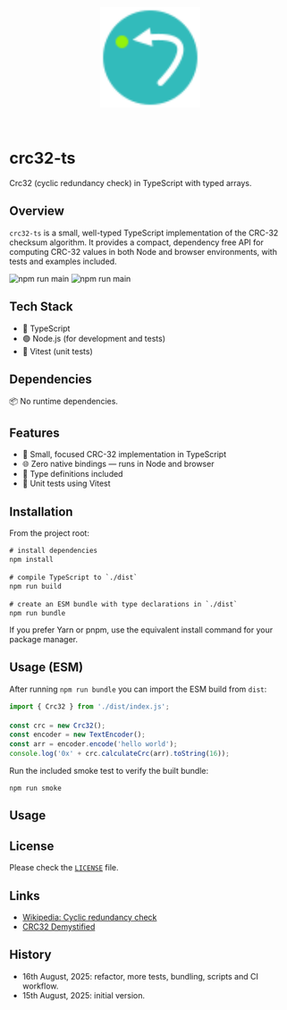 <p align="center">
  <img width="180" src="assets/crc32-ts-logo.svg" alt="crc32-ts logo">
</p>
<br/>

# crc32-ts

Crc32 (cyclic redundancy check) in TypeScript with typed arrays.

## Overview

`crc32-ts` is a small, well-typed TypeScript implementation of the CRC-32 checksum algorithm. It provides a compact, dependency free API for computing CRC-32 values in both Node and browser environments, with tests and examples included.

<img src="assets/main.png" alt="npm run main">

<img src="assets/tests.png" alt="npm run main">

## Tech Stack

- 🔷 TypeScript
- 🟢 Node.js (for development and tests)
- 🧪 Vitest (unit tests)

## Dependencies

📦 No runtime dependencies.

## Features

- 🔬 Small, focused CRC-32 implementation in TypeScript
- 🌐 Zero native bindings — runs in Node and browser
- 📝 Type definitions included
- 🧪 Unit tests using Vitest

## Installation

From the project root:

```pwsh
# install dependencies
npm install

# compile TypeScript to `./dist`
npm run build

# create an ESM bundle with type declarations in `./dist`
npm run bundle
```

If you prefer Yarn or pnpm, use the equivalent install command for your package manager.

## Usage (ESM)

After running `npm run bundle` you can import the ESM build from `dist`:

```js
import { Crc32 } from './dist/index.js';

const crc = new Crc32();
const encoder = new TextEncoder();
const arr = encoder.encode('hello world');
console.log('0x' + crc.calculateCrc(arr).toString(16));
```

Run the included smoke test to verify the built bundle:

```pwsh
npm run smoke
```

## Usage



## License

Please check the [`LICENSE`](LICENSE) file.

## Links

* [Wikipedia: Cyclic redundancy check](https://en.wikipedia.org/wiki/Cyclic_redundancy_check)
* [CRC32 Demystified](https://github.com/Michaelangel007/crc32)

## History

* 16th August, 2025: refactor, more tests, bundling, scripts and CI workflow.
* 15th August, 2025: initial version.